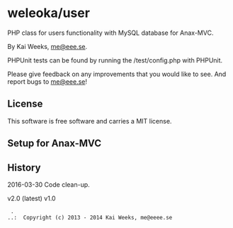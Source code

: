 weleoka/user
=========

PHP class for users functionality with MySQL database for Anax-MVC.



By Kai Weeks, me@eee.se.


PHPUnit tests can be found by running the /test/config.php with PHPUnit.

Please give feedback on any improvements that you would like to see. 
And report bugs to me@eee.se!


License 
------------------

This software is free software and carries a MIT license.


Setup for Anax-MVC
------------------

History
-----------------------------------

2016-03-30
	Code clean-up.

v2.0 (latest)
v1.0




```
 .  
..:  Copyright (c) 2013 - 2014 Kai Weeks, me@eeee.se
```


